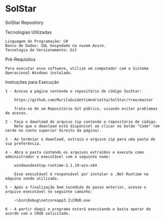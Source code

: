 # SolStar
SolStar Repository

Tecnologias Utilizadas

	Linguagem de Programação: C#
	Banco de Dados: SQL hospedado na nuvem Azure.
	Tecnologia de Versionamento: Git

Pré-Requisitos

	Para executar esse software, utilize um computador com o Sistema Operacional Windows instalado.

Instruções para Execução

	1 - Acesse a página contendo o repositório de código SosStar:
	
		https://github.com/MuriloGuidettiAndrietta/SolStar/tree/master
	
	    Trata-se de um Repositório Git público, visando evitar problemas de acesso.

	2 - Faça o download do arquivo zip contendo o repositório de código.
	    Note que o download está disponível ao clicar no botão "Code" (em verde no canto superior direito da página).

	3 - Ao termniar o download, extraia o arquivo zip para uma pasta de sua preferência.

	4 - Abra a pasta contendo os arquivos extraídos e execute como administrador o executável com o seguinte nome:
	    
		windowsdesktop-runtime-3.1.19-win-x64

   	    Esse executável é responsável por instalar o .Net Runtime na máquina sendo utilizada.

	5 - Após a finalização bem sucedida do passo anterior, acesse o arquivo executável no seguinte caminho:

		~\bin\Debug\netcoreapp3.1\CRUD.exe
	
	6 - A partir daqui o programa estará executando e basta operar de acordo com o CRUD solicitado.